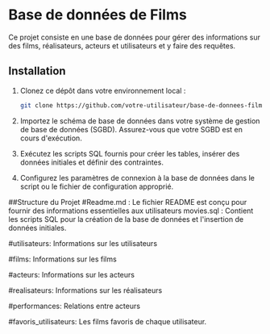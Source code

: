 # Base de données de Films

Ce projet consiste en une base de données pour gérer des informations sur des films, réalisateurs, acteurs et utilisateurs et y faire des requêtes.

## Installation

1. Clonez ce dépôt dans votre environnement local :

   ```bash
   git clone https://github.com/votre-utilisateur/base-de-donnees-films.git](https://github.com/simplon-lille-csharp-dotnet/streaming---      kalilou)https://github.com/simplon-lille-csharp-dotnet/streaming---kalilou

2. Importez le schéma de base de données dans votre système de gestion de base de données (SGBD). Assurez-vous que votre SGBD est en cours d'exécution.

3. Exécutez les scripts SQL fournis pour créer les tables, insérer des données initiales et définir des contraintes.

4. Configurez les paramètres de connexion à la base de données dans le script ou le fichier de configuration approprié.

##Structure du Projet
#Readme.md : Le fichier README est conçu pour fournir des informations essentielles aux utilisateurs
movies.sql : Contient les scripts SQL pour la création de la base de données et l'insertion de données initiales.

#utilisateurs: Informations sur les utilisateurs

#films: Informations sur les films

#acteurs: Informations sur les acteurs

#realisateurs: Informations sur les réalisateurs

#performances: Relations entre acteurs

#favoris_utilisateurs: Les films favoris de chaque utilisateur.
